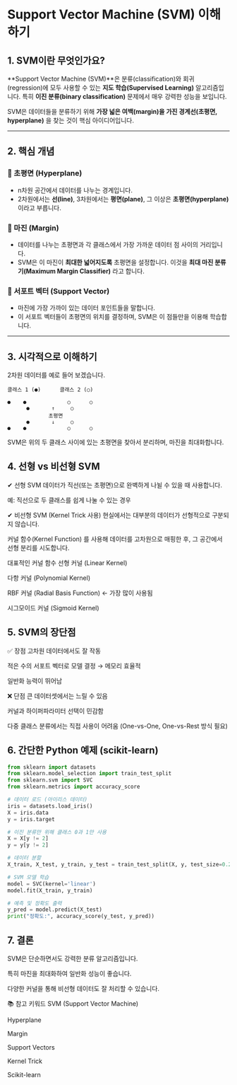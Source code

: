 # Support Vector Machine (SVM) 이해하기

## 1. SVM이란 무엇인가요?

**Support Vector Machine (SVM)**은 분류(classification)와 회귀(regression)에 모두 사용할 수 있는 **지도 학습(Supervised Learning)** 알고리즘입니다. 특히 **이진 분류(binary classification)** 문제에서 매우 강력한 성능을 보입니다.

SVM은 데이터들을 분류하기 위해 **가장 넓은 여백(margin)을 가진 경계선(초평면, hyperplane)** 을 찾는 것이 핵심 아이디어입니다.

---

## 2. 핵심 개념

### 🔹 초평면 (Hyperplane)

- n차원 공간에서 데이터를 나누는 경계입니다.
- 2차원에서는 **선(line)**, 3차원에서는 **평면(plane)**, 그 이상은 **초평면(hyperplane)** 이라고 부릅니다.

### 🔹 마진 (Margin)

- 데이터를 나누는 초평면과 각 클래스에서 가장 가까운 데이터 점 사이의 거리입니다.
- SVM은 이 마진이 **최대한 넓어지도록** 초평면을 설정합니다. 이것을 **최대 마진 분류기(Maximum Margin Classifier)** 라고 합니다.

### 🔹 서포트 벡터 (Support Vector)

- 마진에 가장 가까이 있는 데이터 포인트들을 말합니다.
- 이 서포트 벡터들이 초평면의 위치를 결정하며, SVM은 이 점들만을 이용해 학습합니다.

---

## 3. 시각적으로 이해하기

2차원 데이터를 예로 들어 보겠습니다.

```text
클래스 1 (●)      클래스 2 (○)

●    ●             ○      ○
      ●       ↑     ○
             초평면
      ●       ↓     ○
●    ●             ○      ○
```
SVM은 위의 두 클래스 사이에 있는 초평면을 찾아서 분리하며, 마진을 최대화합니다.

## 4. 선형 vs 비선형 SVM

✔ 선형 SVM
데이터가 직선(또는 초평면)으로 완벽하게 나뉠 수 있을 때 사용합니다.

예: 직선으로 두 클래스를 쉽게 나눌 수 있는 경우

✔ 비선형 SVM (Kernel Trick 사용)
현실에서는 대부분의 데이터가 선형적으로 구분되지 않습니다.

커널 함수(Kernel Function) 를 사용해 데이터를 고차원으로 매핑한 후, 그 공간에서 선형 분리를 시도합니다.

대표적인 커널 함수
선형 커널 (Linear Kernel)

다항 커널 (Polynomial Kernel)

RBF 커널 (Radial Basis Function) ← 가장 많이 사용됨

시그모이드 커널 (Sigmoid Kernel)

## 5. SVM의 장단점
✅ 장점
고차원 데이터에서도 잘 작동

적은 수의 서포트 벡터로 모델 결정 → 메모리 효율적

일반화 능력이 뛰어남

❌ 단점
큰 데이터셋에서는 느릴 수 있음

커널과 하이퍼파라미터 선택이 민감함

다중 클래스 분류에서는 직접 사용이 어려움 (One-vs-One, One-vs-Rest 방식 필요)

## 6. 간단한 Python 예제 (scikit-learn)
```python
from sklearn import datasets
from sklearn.model_selection import train_test_split
from sklearn.svm import SVC
from sklearn.metrics import accuracy_score

# 데이터 로드 (아이리스 데이터)
iris = datasets.load_iris()
X = iris.data
y = iris.target

# 이진 분류만 위해 클래스 0과 1만 사용
X = X[y != 2]
y = y[y != 2]

# 데이터 분할
X_train, X_test, y_train, y_test = train_test_split(X, y, test_size=0.2)

# SVM 모델 학습
model = SVC(kernel='linear')
model.fit(X_train, y_train)

# 예측 및 정확도 출력
y_pred = model.predict(X_test)
print("정확도:", accuracy_score(y_test, y_pred))
```
## 7. 결론
SVM은 단순하면서도 강력한 분류 알고리즘입니다.

특히 마진을 최대화하여 일반화 성능이 좋습니다.

다양한 커널을 통해 비선형 데이터도 잘 처리할 수 있습니다.

📚 참고 키워드
SVM (Support Vector Machine)

Hyperplane

Margin

Support Vectors

Kernel Trick

Scikit-learn
